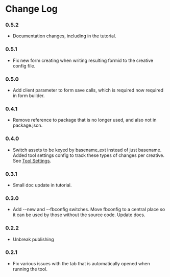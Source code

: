 # Change Log

### 0.5.2
- Documentation changes, including in the tutorial.

### 0.5.1
- Fix new form creating when writing resulting formid to the creative config file.

### 0.5.0
- Add client parameter to form save calls, which is required now required in form builder.

### 0.4.1
- Remove reference to package that is no longer used, and also not in package.json.

### 0.4.0
- Switch assets to be keyed by basename_ext instead of just basename.  Added tool settings config to track these types of changes per creative.  See [Tool Settings](TOOLSETTINGS.md).

### 0.3.1
- Small doc update in tutorial.

### 0.3.0
- Add --new and --fbconfig switches.  Move fbconfig to a central place so it can be used by those without the source code.  Update docs.

### 0.2.2
- Unbreak publishing

### 0.2.1
- Fix various issues with the tab that is automatically opened when running the tool.